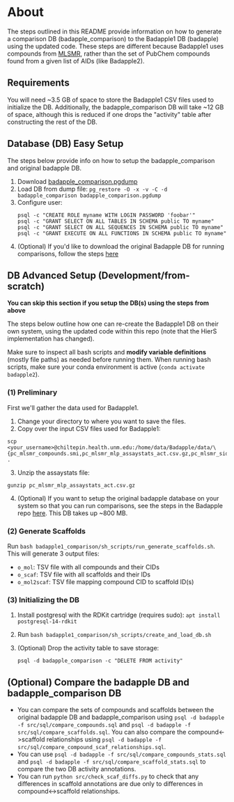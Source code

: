 # About
The steps outlined in this README provide information on how to generate a comparison DB (badapple_comparison) to the Badapple1 DB (badapple) using the updated code. These steps are different because Badapple1 uses compounds from [MLSMR](https://pubchem.ncbi.nlm.nih.gov/source/MLSMR), rather than the set of PubChem compounds found from a given list of AIDs (like Badapple2).

## Requirements
You will need ~3.5 GB of space to store the Badapple1 CSV files used to initialize the DB. Additionally, the badapple_comparison DB will take
~12 GB of space, although this is reduced if one drops the "activity" table after constructing the rest of the DB.


## Database (DB) Easy Setup
The steps below provide info on how to setup the badapple_comparison and original badapple DB. 

1. Download [badapple_comparison.pgdump](https://unmtid-dbs.net/download/Badapple2/badapple_comparison.pgdump)
2. Load DB from dump file: `pg_restore -O -x -v -C -d badapple_comparison badapple_comparison.pgdump` 
3. Configure user:
    ```
    psql -c "CREATE ROLE myname WITH LOGIN PASSWORD 'foobar'"
    psql -c "GRANT SELECT ON ALL TABLES IN SCHEMA public TO myname"
    psql -c "GRANT SELECT ON ALL SEQUENCES IN SCHEMA public TO myname"
    psql -c "GRANT EXECUTE ON ALL FUNCTIONS IN SCHEMA public TO myname"
    ```
4. (Optional) If you'd like to download the original Badapple DB for running comparisons, follow the steps [here](https://github.com/unmtransinfo/Badapple?tab=readme-ov-file#database-installation)

## DB Advanced Setup (Development/from-scratch)
**You can skip this section if you setup the DB(s) using the steps from above**

The steps below outline how one can re-create the Badapple1 DB on their own system, using the updated code within this repo (note that the HierS implementation has changed).

Make sure to inspect all bash scripts and **modify variable definitions** (mostly file paths) as needed before running them. When running bash scripts, make sure your conda environment is active (`conda activate badapple2`).

### (1) Preliminary
First we'll gather the data used for Badapple1.

1. Change your directory to where you want to save the files.
2. Copy over the input CSV files used for Badapple1:
```
scp <your_username>@chiltepin.health.unm.edu:/home/data/Badapple/data/\{pc_mlsmr_compounds.smi,pc_mlsmr_mlp_assaystats_act.csv.gz,pc_mlsmr_sid2cid.csv,drugcentral.smi} .
```
3. Unzip the assaystats file:
```
gunzip pc_mlsmr_mlp_assaystats_act.csv.gz
```
4. (Optional) If you want to setup the original badapple database on your system so that you can run comparisons, see the steps in the Badapple repo [here](https://github.com/unmtransinfo/Badapple?tab=readme-ov-file#database-installation). This DB takes up ~800 MB. 

### (2) Generate Scaffolds
Run `bash badapple1_comparison/sh_scripts/run_generate_scaffolds.sh`. This will generate 3 output files:
* `o_mol`: TSV file with all compounds and their CIDs
* `o_scaf`: TSV file with all scaffolds and their IDs
* `o_mol2scaf`: TSV file mapping compound CID to scaffold ID(s)

### (3) Initializing the DB
1. Install postgresql with the RDKit cartridge (requires sudo):
`apt install postgresql-14-rdkit`
2. Run `bash badapple1_comparison/sh_scripts/create_and_load_db.sh`
3. (Optional) Drop the activity table to save storage: 
    
    `psql -d badapple_comparison -c "DELETE FROM activity"`

## (Optional) Compare the badapple DB and badapple_comparison DB
* You can compare the sets of compounds and scaffolds between the original badapple DB and badapple_comparison using `psql -d badapple -f src/sql/compare_compounds.sql` and `psql -d badapple -f src/sql/compare_scaffolds.sql`. You can also compare the compound<->scaffold relationships using `psql -d badapple -f src/sql/compare_compound_scaf_relationships.sql`.
* You can use `psql -d badapple -f src/sql/compare_compounds_stats.sql` and `psql -d badapple -f src/sql/compare_scaffold_stats.sql` to compare the two DB activity annotations.
* You can run `python src/check_scaf_diffs.py` to check that any differences in scaffold annotations are due only to differences in compound<->scaffold relationships.